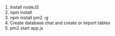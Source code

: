 1) Install nodeJS
2) npm install
3) npm install pm2 -g
4) Create database chat and create or import tables
5) pm2 start app.js

